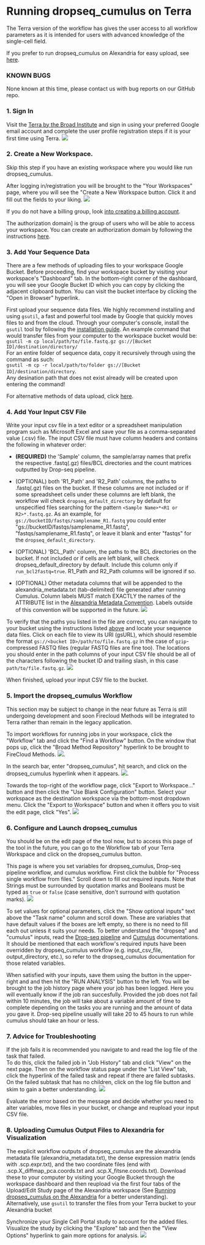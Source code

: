 # Running dropseq_cumulus on Terra
  
The Terra version of the workflow has gives the user access to all workflow parameters as it is intended for users with advanced knowledge of the single-cell field.

If you prefer to run dropseq_cumulus on Alexandria for easy upload, see [here](https://alexandria-scrna-data-library.readthedocs.io/en/latest/alexandria/).
  
### KNOWN BUGS
None known at this time, please contact us with bug reports on our GitHub repo.

### 1. Sign In
Visit the [Terra by the Broad Institute]() and sign in using your preferred Google email account and complete the user profile registration steps if it is your first time using Terra. ![](imgs/terra/login.png)

### 2. Create a New Workspace.

Skip this step if you have an existing workspace where you would like run dropseq_cumulus.
  
After logging in/registration you will be brought to the "Your Workspaces" page, where you will see the "Create a New Workspace button. Click it and fill out the fields to your liking. ![](imgs/terra/create_study.png)
  
If you do not have a billing group, look [into creating a billing account](https://software.broadinstitute.org/firecloud/documentation/article?id=9762).
  
The authorization domain] is the group of users who will be able to access your workspace. You can create an authorization domain by following the instructions [here](https://support.terra.bio/hc/en-us/articles/360026775691).
  
### 3. Add Your Sequence Data
  
There are a few methods of uploading files to your workspace Google Bucket. Before proceeding, find your workspace bucket by visiting your workspace's "Dashboard" tab. In the bottom-right corner of the dashboard, you will see your Google Bucket ID which you can copy by clicking the adjacent clipboard button. You can visit the bucket interface by clicking the "Open in Browser" hyperlink.
 
First upload your sequence data files. We highly recommend installing and using `gsutil`, a fast and powerful tool made by Google that quickly moves files to and from the cloud. Through your computer's console, install the `gsutil` tool by following the [installation guide](https://cloud.google.com/storage/docs/gsutil_install). An example command that would transfer files from your computer to the workspace bucket would be:  
`gsutil -m cp local/path/to/file.fastq.gz gs://[Bucket ID]/destination/directory/`  
For an entire folder of sequence data, copy it recursively through using the command as such:  
`gsutil -m cp -r local/path/to/folder gs://[Bucket ID]/destination/directory`.  
Any desination path that does not exist already will be created upon entering the command!  
  
For alternative methods of data upload, click [here](https://alexandria-scrna-data-library.readthedocs.io/en/latest/dataupload/).

### 4. Add Your Input CSV File

Write your input csv file in a text editor or a spreadsheet manipulation program such as Microsoft Excel and save your file as a comma-separated value (.csv) file. The input CSV file must have column headers and contains the following in whatever order:

* **(REQUIRED)** the 'Sample' column, the sample/array names that prefix the respective .fastq(.gz) files/BCL directories and the count matrices outputted by Drop-seq pipeline.

* (OPTIONAL) both 'R1_Path' and 'R2_Path' columns, the paths to .fastq(.gz) files on the bucket. If these columns are not included or if some spreadsheet cells under these columns are left blank, the workflow will check `dropseq_default_directory` by default for unspecified files searching for the pattern `<Sample Name>*<R1 or R2>*.fastq.gz`. As an example, for `gs://bucketID/fastqs/samplename_R1.fastq` you could enter "gs://bucketID/fastqs/samplename_R1.fastq", "fastqs/samplename_R1.fastq", or leave it blank and enter "fastqs" for the `dropseq_default_directory`.

* (OPTIONAL) 'BCL_Path' column, the paths to the BCL directories on the bucket. If not included or if cells are left blank, will check dropseq_default_directory by default. Include this column only if `run_bcl2fastq=true`. R1_Path and R2_Path columns will be ignored if so.

* (OPTIONAL) Other metadata columns that will be appended to the alexandria_metadata.txt (tab-delimited) file generated after running Cumulus. Column labels MUST match EXACTLY the names of the ATTRIBUTE list in the [Alexandria Metadata Convention](https://alexandria-scrna-data-library.readthedocs.io/en/latest/metadata/#the-alexandria-metadata-convention). Labels outside of this convention will be supported in the future. ![](imgs/csv.png)

To verify that the paths you listed in the file are correct, you can navigate to your bucket using the instructions listed [above](https://alexandria-scrna-data-library.readthedocs.io/en/latest/terra/#3-add-your-sequence-data-and-input-csv-file) and locate your sequence data files. Click on each file to view its URI (gsURL), which should resemble the format `gs://<bucket ID>/path/to/file.fastq.gz` in the case of `gzip`-compressed FASTQ files (regular FASTQ files are fine too). The locations you should enter in the path columns of your input CSV file should be all of the characters following the bucket ID and trailing slash, in this case `path/to/file.fastq.gz`. ![](imgs/scp/bucket2.png)
  
When finished, upload your input CSV file to the bucket.

### 5. Import the dropseq_cumulus Workflow

This section may be subject to change in the near future as Terra is still undergoing development and soon Firecloud Methods will be integrated to Terra rather than remain in the legacy application.

To import workflows for running jobs in your workspace, click the "Workflow" tab and click the "Find a Workflow" button. On the window that pops up, click the "Broad Method Repository" hyperlink to be brought to FireCloud Methods. ![](imgs/terra/find.png).
  
In the search bar, enter "dropseq_cumulus", hit search, and click on the dropseq_cumulus hyperlink when it appears. ![](imgs/terra/searchs.png).
  
Towards the top-right of the workflow page, click "Export to Workspace..." button and then click the "Use Blank Configuration" button. Select your workspace as the destination workspace via the bottom-most dropdown menu. Click the "Export to Workspace" button and when it offers you to visit the edit page, click "Yes". ![](imgs/terra/export.png)

### 6. Configure and Launch dropseq_cumulus

You should be on the edit page of the tool now, but to access this page of the tool in the future, you can go to the Workflow tab of your Terra Workspace and click on the dropseq_cumulus button.
  
This page is where you set variables for dropseq_cumulus, Drop-seq pipeline workflow, and cumulus workflow. First click the bubble for "Process single workflow from files." Scroll down to fill out required inputs. Note that Strings must be surrounded by quotation marks and Booleans must be typed as `true` or `false` (case sensitive, don't surround with quotation marks). ![](imgs/terra/inputs.png)
  
To set values for optional parameters, click the "Show optional inputs" text above the "Task name" column and scroll down. These are variables that have default values if the boxes are left empty, so there is no need to fill each out unless it suits your needs. To better understand the "dropseq" and "cumulus" inputs, read the [Drop-seq pipeline](https://cumulus-doc.readthedocs.io/en/latest/drop_seq.html#inputs) and [Cumulus](https://cumulus-doc.readthedocs.io/en/latest/cumulus.html#aggregate-matrix) documentations. It should be mentioned that each workflow's required inputs have been overridden by dropseq_cumulus workflow (e.g. input_csv_file, output_directory, etc.), so refer to the dropseq_cumulus documentation for those related variables.
  
When satisfied with your inputs, save them using the button in the upper-right and and then hit the "RUN ANALYSIS" button to the left. You will be brought to the job history page where your job has been logged. Here you will eventually know if the job ran succesfully. Provided the job does not fail within 10 minutes, the job will take about a variable amount of time to complete depending on the tasks you are running and the amount of data you gave it. Drop-seq pipeline usually will take 20 to 45 hours to run while cumulus should take an hour or less.

### 7. Advice for Troubleshooting

If the job fails it is recommended you navigate to and read the log file of the task that failed.  
To do this, click the failed job in "Job History" tab and click "View" on the next page. Then on the workflow status page under the "List View" tab, click the hyperlink of the failed task and repeat if there are failed subtasks. On the failed subtask that has no children, click on the log file button and skim to gain a better understanding. ![](imgs/terra/log.png)
  
Evaluate the error based on the message and decide whether you need to alter variables, move files in your bucket, or change and reupload your input CSV file.

### 8. Uploading Cumulus Output Files to Alexandria for Visualization

The explicit workflow outputs of dropseq_cumulus are the alexandria metadata file (alexandria_metadata.txt), the dense expression matrix (ends with .scp.expr.txt), and the two coordinate files (end with .scp.X_diffmap_pca.coords.txt and .scp.X_fitsne.coords.txt). Download these to your computer by visiting your Google Bucket through the workspace dashboard and then reupload via the first four tabs of the Upload/Edit Study page of the Alexandria workspace (See [Running dropseq_cumulus on the Alexandria](https://alexandria-scrna-data-library.readthedocs.io/en/latest/alexandria/) for a better understanding). Alternatively, use `gsutil` to transfer the files from your Terra bucket to your Alexandria bucket

Synchronize your Single Cell Portal study to account for the added files. Visualize the study by clicking the "Explore" tab and then the "View Options" hyperlink to gain more options for analysis. ![](imgs/alexandria/visualization.png)

